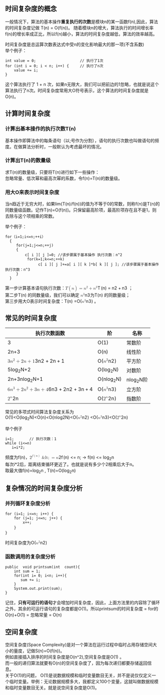 <h2 id="时间复杂度的概念">时间复杂度的概念</h2>
<p>一般情况下，算法的基本操作<strong>重复执行的次数</strong>是模块n的某一函数f(n),因此，算法的时间复杂度记做 T(n) = O(f(n))。 随着模块n的增大，算法执行的时间增长率f(n)的增长率成正比，所以f(n)越小，算法的时间复杂度越低，算法的效率越高。</p>
<p>时间复杂度是总运算次数表达式中受n的变化影响最大的那一项(不含系数)<br>
举个例子：</p>
<pre><code>int value = 0;                    // 执行了1次
for (int i = 0; i &lt; n; i++) {     // 执行了n次
    value += i;
}
</code></pre>
<p>这个算法执行了 1 + n 次，如果n无限大，我们可以把前边的1忽略，也就是说这个算法执行了n次。时间复杂度常用大O符号表示，这个算法的时间复杂度就是O(n)。</p>
<h2 id="计算时间复杂度">计算时间复杂度</h2>
<h3 id="计算出基本操作的执行次数tn">计算出基本操作的执行次数T(n)</h3>
<p>基本操作即算法中的每条语句（以;号作为分割），语句的执行次数也叫做语句的频度。在做算法分析时，一般默认为考虑最坏的情况。</p>
<h3 id="计算出tn的数量级">计算出T(n)的数量级</h3>
<p>求T(n)的数量级，只要将T(n)进行如下一些操作：<br>
忽略常量、低次幂和最高次幂的系数，令f(n)=T(n)的数量级。</p>
<h3 id="用大o来表示时间复杂度">用大O来表示时间复杂度</h3>
<p>当n趋近于无穷大时，如果lim(T(n)/f(n))的值为不等于0的常数，则称f(n)是T(n)的同数量级函数。记作T(n)=O(f(n))。只保留最高阶项，最高阶项存在且不是1，则去除与这个项相乘的常数。</p>
<p>举个例子：</p>
<pre><code>for（i=1;i&lt;=n;++i）
  {
     for(j=1;j&lt;=n;++j)
     {
         c[ i ][ j ]=0; //该步骤属于基本操作 执行次数：n^2
          for(k=1;k&lt;=n;++k)
               c[ i ][ j ]+=a[ i ][ k ]*b[ k ][ j ]; //该步骤属于基本操作 执行次数：n^3
     }
  }
</code></pre>
<p>第一步计算基本语句执行次数：<span class="katex--inline"><span class="katex"><span class="katex-mathml"><math><semantics><mrow><mi>T</mi><mo>(</mo><mi>n</mi><mo>)</mo><mo>=</mo><msup><mi>n</mi><mn>2</mn></msup><mo>+</mo><msup><mi>n</mi><mn>3</mn></msup></mrow><annotation encoding="application/x-tex">T(n) = n^{2}+n^{3}</annotation></semantics></math></span><span class="katex-html" aria-hidden="true"><span class="base"><span class="strut" style="height: 1em; vertical-align: -0.25em;"></span><span class="mord mathit" style="margin-right: 0.13889em;">T</span><span class="mopen">(</span><span class="mord mathit">n</span><span class="mclose">)</span><span class="mspace" style="margin-right: 0.277778em;"></span><span class="mrel">=</span><span class="mspace" style="margin-right: 0.277778em;"></span></span><span class="base"><span class="strut" style="height: 0.897438em; vertical-align: -0.08333em;"></span><span class="mord"><span class="mord mathit">n</span><span class="msupsub"><span class="vlist-t"><span class="vlist-r"><span class="vlist" style="height: 0.814108em;"><span class="" style="top: -3.063em; margin-right: 0.05em;"><span class="pstrut" style="height: 2.7em;"></span><span class="sizing reset-size6 size3 mtight"><span class="mord mtight"><span class="mord mtight">2</span></span></span></span></span></span></span></span></span><span class="mspace" style="margin-right: 0.222222em;"></span><span class="mbin">+</span><span class="mspace" style="margin-right: 0.222222em;"></span></span><span class="base"><span class="strut" style="height: 0.814108em; vertical-align: 0em;"></span><span class="mord"><span class="mord mathit">n</span><span class="msupsub"><span class="vlist-t"><span class="vlist-r"><span class="vlist" style="height: 0.814108em;"><span class="" style="top: -3.063em; margin-right: 0.05em;"><span class="pstrut" style="height: 2.7em;"></span><span class="sizing reset-size6 size3 mtight"><span class="mord mtight"><span class="mord mtight">3</span></span></span></span></span></span></span></span></span></span></span></span></span> ；<br>
第二步T(n) 的同数量级，我们可以确定 <span class="katex--inline"><span class="katex"><span class="katex-mathml"><math><semantics><mrow><msup><mi>n</mi><mn>3</mn></msup></mrow><annotation encoding="application/x-tex">n^{3}</annotation></semantics></math></span><span class="katex-html" aria-hidden="true"><span class="base"><span class="strut" style="height: 0.814108em; vertical-align: 0em;"></span><span class="mord"><span class="mord mathit">n</span><span class="msupsub"><span class="vlist-t"><span class="vlist-r"><span class="vlist" style="height: 0.814108em;"><span class="" style="top: -3.063em; margin-right: 0.05em;"><span class="pstrut" style="height: 2.7em;"></span><span class="sizing reset-size6 size3 mtight"><span class="mord mtight"><span class="mord mtight">3</span></span></span></span></span></span></span></span></span></span></span></span></span>为T(n) 的同数量级；<br>
第三步用大O表示时间复杂度：T(n) =O(<span class="katex--inline"><span class="katex"><span class="katex-mathml"><math><semantics><mrow><msup><mi>n</mi><mn>3</mn></msup></mrow><annotation encoding="application/x-tex">n^{3}</annotation></semantics></math></span><span class="katex-html" aria-hidden="true"><span class="base"><span class="strut" style="height: 0.814108em; vertical-align: 0em;"></span><span class="mord"><span class="mord mathit">n</span><span class="msupsub"><span class="vlist-t"><span class="vlist-r"><span class="vlist" style="height: 0.814108em;"><span class="" style="top: -3.063em; margin-right: 0.05em;"><span class="pstrut" style="height: 2.7em;"></span><span class="sizing reset-size6 size3 mtight"><span class="mord mtight"><span class="mord mtight">3</span></span></span></span></span></span></span></span></span></span></span></span></span>) 。</p>
<h2 id="常见的时间复杂度">常见的时间复杂度</h2>

<table>
<thead>
<tr>
<th>执行次数函数</th>
<th>阶</th>
<th>名称</th>
</tr>
</thead>
<tbody>
<tr>
<td>3</td>
<td>O(1)</td>
<td>常数阶</td>
</tr>
<tr>
<td>2n+3</td>
<td>O(n)</td>
<td>线性阶</td>
</tr>
<tr>
<td><span class="katex--inline"><span class="katex"><span class="katex-mathml"><math><semantics><mrow><mn>3</mn><msup><mi>n</mi><mn>2</mn></msup><mo>+</mo><mn>2</mn><mi>n</mi><mo>+</mo><mn>1</mn></mrow><annotation encoding="application/x-tex">3n^{2}+2n+1</annotation></semantics></math></span><span class="katex-html" aria-hidden="true"><span class="base"><span class="strut" style="height: 0.897438em; vertical-align: -0.08333em;"></span><span class="mord">3</span><span class="mord"><span class="mord mathit">n</span><span class="msupsub"><span class="vlist-t"><span class="vlist-r"><span class="vlist" style="height: 0.814108em;"><span class="" style="top: -3.063em; margin-right: 0.05em;"><span class="pstrut" style="height: 2.7em;"></span><span class="sizing reset-size6 size3 mtight"><span class="mord mtight"><span class="mord mtight">2</span></span></span></span></span></span></span></span></span><span class="mspace" style="margin-right: 0.222222em;"></span><span class="mbin">+</span><span class="mspace" style="margin-right: 0.222222em;"></span></span><span class="base"><span class="strut" style="height: 0.72777em; vertical-align: -0.08333em;"></span><span class="mord">2</span><span class="mord mathit">n</span><span class="mspace" style="margin-right: 0.222222em;"></span><span class="mbin">+</span><span class="mspace" style="margin-right: 0.222222em;"></span></span><span class="base"><span class="strut" style="height: 0.64444em; vertical-align: 0em;"></span><span class="mord">1</span></span></span></span></span></td>
<td>O(<span class="katex--inline"><span class="katex"><span class="katex-mathml"><math><semantics><mrow><msup><mi>n</mi><mn>2</mn></msup></mrow><annotation encoding="application/x-tex">n^{2}</annotation></semantics></math></span><span class="katex-html" aria-hidden="true"><span class="base"><span class="strut" style="height: 0.814108em; vertical-align: 0em;"></span><span class="mord"><span class="mord mathit">n</span><span class="msupsub"><span class="vlist-t"><span class="vlist-r"><span class="vlist" style="height: 0.814108em;"><span class="" style="top: -3.063em; margin-right: 0.05em;"><span class="pstrut" style="height: 2.7em;"></span><span class="sizing reset-size6 size3 mtight"><span class="mord mtight"><span class="mord mtight">2</span></span></span></span></span></span></span></span></span></span></span></span></span>)</td>
<td>平方阶</td>
</tr>
<tr>
<td>5log<sub>2</sub>N+2</td>
<td>O(log<sub>2</sub>N)</td>
<td>对数阶</td>
</tr>
<tr>
<td>2n+3nlog<sub>2</sub>N+1</td>
<td>O(nlog<sub>2</sub>N)</td>
<td>nlog<sub>2</sub>N阶</td>
</tr>
<tr>
<td><span class="katex--inline"><span class="katex"><span class="katex-mathml"><math><semantics><mrow><mn>6</mn><msup><mi>n</mi><mn>3</mn></msup><mo>+</mo><mn>2</mn><msup><mi>n</mi><mn>2</mn></msup><mo>+</mo><mn>3</mn><mi>n</mi><mo>+</mo><mn>4</mn></mrow><annotation encoding="application/x-tex">6n^{3}+2n^{2}+3n+4</annotation></semantics></math></span><span class="katex-html" aria-hidden="true"><span class="base"><span class="strut" style="height: 0.897438em; vertical-align: -0.08333em;"></span><span class="mord">6</span><span class="mord"><span class="mord mathit">n</span><span class="msupsub"><span class="vlist-t"><span class="vlist-r"><span class="vlist" style="height: 0.814108em;"><span class="" style="top: -3.063em; margin-right: 0.05em;"><span class="pstrut" style="height: 2.7em;"></span><span class="sizing reset-size6 size3 mtight"><span class="mord mtight"><span class="mord mtight">3</span></span></span></span></span></span></span></span></span><span class="mspace" style="margin-right: 0.222222em;"></span><span class="mbin">+</span><span class="mspace" style="margin-right: 0.222222em;"></span></span><span class="base"><span class="strut" style="height: 0.897438em; vertical-align: -0.08333em;"></span><span class="mord">2</span><span class="mord"><span class="mord mathit">n</span><span class="msupsub"><span class="vlist-t"><span class="vlist-r"><span class="vlist" style="height: 0.814108em;"><span class="" style="top: -3.063em; margin-right: 0.05em;"><span class="pstrut" style="height: 2.7em;"></span><span class="sizing reset-size6 size3 mtight"><span class="mord mtight"><span class="mord mtight">2</span></span></span></span></span></span></span></span></span><span class="mspace" style="margin-right: 0.222222em;"></span><span class="mbin">+</span><span class="mspace" style="margin-right: 0.222222em;"></span></span><span class="base"><span class="strut" style="height: 0.72777em; vertical-align: -0.08333em;"></span><span class="mord">3</span><span class="mord mathit">n</span><span class="mspace" style="margin-right: 0.222222em;"></span><span class="mbin">+</span><span class="mspace" style="margin-right: 0.222222em;"></span></span><span class="base"><span class="strut" style="height: 0.64444em; vertical-align: 0em;"></span><span class="mord">4</span></span></span></span></span></td>
<td>O(<span class="katex--inline"><span class="katex"><span class="katex-mathml"><math><semantics><mrow><msup><mi>n</mi><mn>3</mn></msup></mrow><annotation encoding="application/x-tex">n^{3}</annotation></semantics></math></span><span class="katex-html" aria-hidden="true"><span class="base"><span class="strut" style="height: 0.814108em; vertical-align: 0em;"></span><span class="mord"><span class="mord mathit">n</span><span class="msupsub"><span class="vlist-t"><span class="vlist-r"><span class="vlist" style="height: 0.814108em;"><span class="" style="top: -3.063em; margin-right: 0.05em;"><span class="pstrut" style="height: 2.7em;"></span><span class="sizing reset-size6 size3 mtight"><span class="mord mtight"><span class="mord mtight">3</span></span></span></span></span></span></span></span></span></span></span></span></span>)</td>
<td>立方阶</td>
</tr>
<tr>
<td><span class="katex--inline"><span class="katex"><span class="katex-mathml"><math><semantics><mrow><msup><mn>2</mn><mi>n</mi></msup></mrow><annotation encoding="application/x-tex">2^{n}</annotation></semantics></math></span><span class="katex-html" aria-hidden="true"><span class="base"><span class="strut" style="height: 0.664392em; vertical-align: 0em;"></span><span class="mord"><span class="mord">2</span><span class="msupsub"><span class="vlist-t"><span class="vlist-r"><span class="vlist" style="height: 0.664392em;"><span class="" style="top: -3.063em; margin-right: 0.05em;"><span class="pstrut" style="height: 2.7em;"></span><span class="sizing reset-size6 size3 mtight"><span class="mord mtight"><span class="mord mathit mtight">n</span></span></span></span></span></span></span></span></span></span></span></span></span></td>
<td>O(<span class="katex--inline"><span class="katex"><span class="katex-mathml"><math><semantics><mrow><msup><mn>2</mn><mi>n</mi></msup></mrow><annotation encoding="application/x-tex">2^{n}</annotation></semantics></math></span><span class="katex-html" aria-hidden="true"><span class="base"><span class="strut" style="height: 0.664392em; vertical-align: 0em;"></span><span class="mord"><span class="mord">2</span><span class="msupsub"><span class="vlist-t"><span class="vlist-r"><span class="vlist" style="height: 0.664392em;"><span class="" style="top: -3.063em; margin-right: 0.05em;"><span class="pstrut" style="height: 2.7em;"></span><span class="sizing reset-size6 size3 mtight"><span class="mord mtight"><span class="mord mathit mtight">n</span></span></span></span></span></span></span></span></span></span></span></span></span>)</td>
<td>指数阶</td>
</tr>
</tbody>
</table><p>常见的多项式时间算法复杂度关系为<br>
O(1)&lt;O(log<sub>2</sub>N)&lt;O(n)&lt;O(nlog2N)&lt;O(<span class="katex--inline"><span class="katex"><span class="katex-mathml"><math><semantics><mrow><msup><mi>n</mi><mn>2</mn></msup></mrow><annotation encoding="application/x-tex">n^{2}</annotation></semantics></math></span><span class="katex-html" aria-hidden="true"><span class="base"><span class="strut" style="height: 0.814108em; vertical-align: 0em;"></span><span class="mord"><span class="mord mathit">n</span><span class="msupsub"><span class="vlist-t"><span class="vlist-r"><span class="vlist" style="height: 0.814108em;"><span class="" style="top: -3.063em; margin-right: 0.05em;"><span class="pstrut" style="height: 2.7em;"></span><span class="sizing reset-size6 size3 mtight"><span class="mord mtight"><span class="mord mtight">2</span></span></span></span></span></span></span></span></span></span></span></span></span>) &lt;O(<span class="katex--inline"><span class="katex"><span class="katex-mathml"><math><semantics><mrow><msup><mi>n</mi><mn>3</mn></msup></mrow><annotation encoding="application/x-tex">n^{3}</annotation></semantics></math></span><span class="katex-html" aria-hidden="true"><span class="base"><span class="strut" style="height: 0.814108em; vertical-align: 0em;"></span><span class="mord"><span class="mord mathit">n</span><span class="msupsub"><span class="vlist-t"><span class="vlist-r"><span class="vlist" style="height: 0.814108em;"><span class="" style="top: -3.063em; margin-right: 0.05em;"><span class="pstrut" style="height: 2.7em;"></span><span class="sizing reset-size6 size3 mtight"><span class="mord mtight"><span class="mord mtight">3</span></span></span></span></span></span></span></span></span></span></span></span></span>)&lt;O(<span class="katex--inline"><span class="katex"><span class="katex-mathml"><math><semantics><mrow><msup><mn>2</mn><mi>n</mi></msup></mrow><annotation encoding="application/x-tex">2^{n}</annotation></semantics></math></span><span class="katex-html" aria-hidden="true"><span class="base"><span class="strut" style="height: 0.664392em; vertical-align: 0em;"></span><span class="mord"><span class="mord">2</span><span class="msupsub"><span class="vlist-t"><span class="vlist-r"><span class="vlist" style="height: 0.664392em;"><span class="" style="top: -3.063em; margin-right: 0.05em;"><span class="pstrut" style="height: 2.7em;"></span><span class="sizing reset-size6 size3 mtight"><span class="mord mtight"><span class="mord mathit mtight">n</span></span></span></span></span></span></span></span></span></span></span></span></span>)</p>
<p>举个例子</p>
<pre><code>i=1;       // 执行次数：1
while (i&lt;=n)
   i=i*2;  
</code></pre>
<p>频度为f(n)，<span class="katex--inline"><span class="katex"><span class="katex-mathml"><math><semantics><mrow><msup><mn>2</mn><mrow><mi>f</mi><mo>(</mo><mi>n</mi><mo>)</mo></mrow></msup><mo>&amp;lt;</mo><mo>=</mo><mi>n</mi></mrow><annotation encoding="application/x-tex">2^{f(n)}&amp;lt;=n</annotation></semantics></math></span><span class="katex-html" aria-hidden="true"><span class="base"><span class="strut" style="height: 0.9271em; vertical-align: -0.0391em;"></span><span class="mord"><span class="mord">2</span><span class="msupsub"><span class="vlist-t"><span class="vlist-r"><span class="vlist" style="height: 0.888em;"><span class="" style="top: -3.063em; margin-right: 0.05em;"><span class="pstrut" style="height: 2.7em;"></span><span class="sizing reset-size6 size3 mtight"><span class="mord mtight"><span class="mord mathit mtight" style="margin-right: 0.10764em;">f</span><span class="mopen mtight">(</span><span class="mord mathit mtight">n</span><span class="mclose mtight">)</span></span></span></span></span></span></span></span></span><span class="mspace" style="margin-right: 0.277778em;"></span><span class="mrel">&lt;</span></span><span class="base"><span class="strut" style="height: 0.36687em; vertical-align: 0em;"></span><span class="mrel">=</span><span class="mspace" style="margin-right: 0.277778em;"></span></span><span class="base"><span class="strut" style="height: 0.43056em; vertical-align: 0em;"></span><span class="mord mathit">n</span></span></span></span></span>; -&gt; f(n) &lt;= log<sub>2</sub>n<br>
每次i*2后，距离结束循环更近了。也就是说有多少个2相乘后大于n。<br>
取最大值f(n)=log<sub>2</sub>n , T(n)=O(log<sub>2</sub>n)</p>
<h2 id="复杂情况的时间复杂度分析">复杂情况的时间复杂度分析</h2>
<h3 id="并列循环复杂度分析">并列循环复杂度分析</h3>
<pre><code>for (i=1; i&lt;=n; i++) {
	for (j=1; j&lt;=n; j++) {
		x++; 
	}　　 
}　　
</code></pre>
<p>时间复杂度为O(<span class="katex--inline"><span class="katex"><span class="katex-mathml"><math><semantics><mrow><msup><mi>n</mi><mn>2</mn></msup></mrow><annotation encoding="application/x-tex">n^{2}</annotation></semantics></math></span><span class="katex-html" aria-hidden="true"><span class="base"><span class="strut" style="height: 0.814108em; vertical-align: 0em;"></span><span class="mord"><span class="mord mathit">n</span><span class="msupsub"><span class="vlist-t"><span class="vlist-r"><span class="vlist" style="height: 0.814108em;"><span class="" style="top: -3.063em; margin-right: 0.05em;"><span class="pstrut" style="height: 2.7em;"></span><span class="sizing reset-size6 size3 mtight"><span class="mord mtight"><span class="mord mtight">2</span></span></span></span></span></span></span></span></span></span></span></span></span>)</p>
<h3 id="函数调用的复杂度分析">函数调用的复杂度分析</h3>
<pre><code>public  void printsum(int  count){
    int sum = 1;
    for(int i= 0; i&lt;n; i++){
       sum += i;
    }   
    System.out.print(sum);
}
</code></pre>
<p>记住，<strong>只有可运行的语句</strong>才会增加时间复杂度，因此，上面方法里的内容除了循环之外，其余的可运行语句的复杂度都是O(1)。所以printsum的时间复杂度 = for的O(n)+O(1) = 忽略常量 = O(n)</p>
<h2 id="空间复杂度">空间复杂度</h2>
<p>空间复杂度(Space Complexity)是对一个算法在运行过程中临时占用存储空间大小的量度，记做S(n)=O(f(n))。<br>
例如直接插入排序的时间复杂度是O(n^2),空间复杂度是O(1) 。<br>
而一般的递归算法就要有O(n)的空间复杂度了，因为每次递归都要存储返回信息。<br>
关于O(1)的问题， O(1)是说数据规模和临时变量数目无关，并不是说仅仅定义一个临时变量。举例：无论数据规模多大，我都定义100个变量，这就叫做数据规模和临时变量数目无关。就是说空间复杂度是O(1)。</p>

